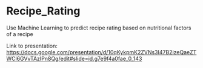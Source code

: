 # Recipe_Rating
Use Machine Learning to predict recipe rating based on nutritional factors of a recipe

Link to presentation: https://docs.google.com/presentation/d/10qKykpmK2ZVNs3I47B2izeQaeZTWCl6GVvTAzIPn8Qg/edit#slide=id.g7e9f4a0fae_0_143
